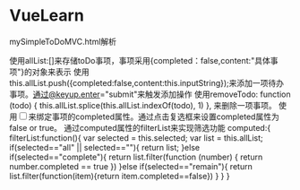 # VueLearn
mySimpleToDoMVC.html解析

使用allList:[]来存储toDo事项，事项采用{completed：false,content:"具体事项"}的对象来表示
使用this.allList.push({completed:false,content:this.inputString});来添加一项待办事项。通过@keyup.enter="submit"来触发添加操作
使用removeTodo: function (todo) {
      this.allList.splice(this.allList.indexOf(todo), 1)
    },
来删除一项事项。
使用<input type="checkbox" v-model="item.completed">来绑定事项的completed属性。通过点击复选框来设置completed属性为false or true。
通过computed属性的filterList来实现筛选功能
computed:{
		filterList:function(){
		  var selected = this.selected;
		  var list = this.allList;
		  if(selected=="all" || selected==""){
		  return list;
		  }else if(selected=="complete"){
		  return list.filter(function (number) {
                        return number.completed == true
                })
		  }else if(selected=="remain"){
		  return list.filter(function(item){return item.completed==false})
		  }
		}
		}
